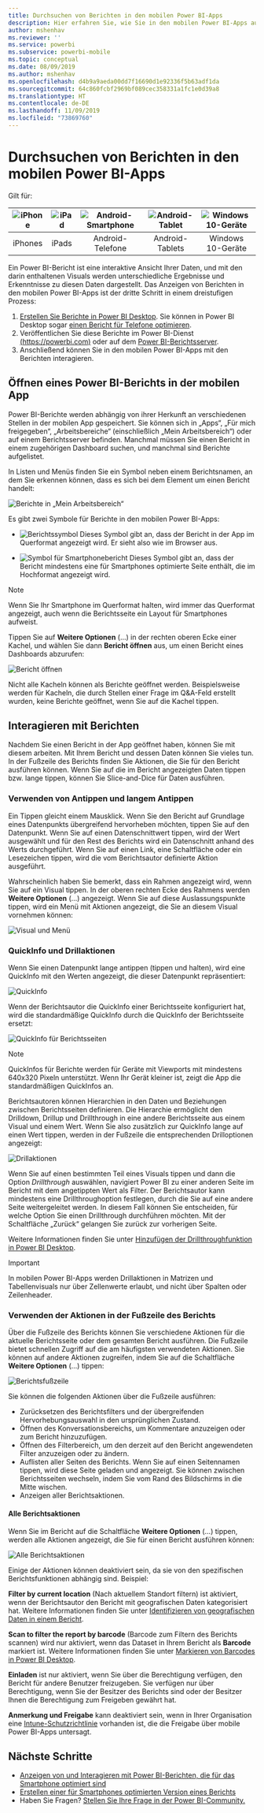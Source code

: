 ```yaml
---
title: Durchsuchen von Berichten in den mobilen Power BI-Apps
description: Hier erfahren Sie, wie Sie in den mobilen Power BI-Apps auf Ihrem Telefon oder Tablet Berichte anzeigen und mit diesen interagieren. Sie erstellen Berichte im Power BI-Dienst oder in Power BI Desktop und interagieren anschließend in mobilen Apps mit diesen.
author: mshenhav
ms.reviewer: ''
ms.service: powerbi
ms.subservice: powerbi-mobile
ms.topic: conceptual
ms.date: 08/09/2019
ms.author: mshenhav
ms.openlocfilehash: d4b9a9aeda00dd7f16690d1e92336f5b63adf1da
ms.sourcegitcommit: 64c860fcbf2969bf089cec358331a1fc1e0d39a8
ms.translationtype: HT
ms.contentlocale: de-DE
ms.lasthandoff: 11/09/2019
ms.locfileid: "73869760"
---
```

# <a name="explore-reports-in-the-power-bi-mobile-apps"></a>Durchsuchen von Berichten in den mobilen Power BI-Apps
Gilt für:

| ![iPhone](././media/mobile-reports-in-the-mobile-apps/ios-logo-40-px.png) | ![iPad](././media/mobile-reports-in-the-mobile-apps/ios-logo-40-px.png) | ![Android-Smartphone](././media/mobile-reports-in-the-mobile-apps/android-logo-40-px.png) | ![Android-Tablet](././media/mobile-reports-in-the-mobile-apps/android-logo-40-px.png) | ![Windows 10-Geräte](./media/mobile-reports-in-the-mobile-apps/win-10-logo-40-px.png) |
|:---: |:---: |:---: |:---: |:---: |
| iPhones |iPads |Android-Telefone |Android-Tablets |Windows 10-Geräte |

Ein Power BI-Bericht ist eine interaktive Ansicht Ihrer Daten, und mit den darin enthaltenen Visuals werden unterschiedliche Ergebnisse und Erkenntnisse zu diesen Daten dargestellt. Das Anzeigen von Berichten in den mobilen Power BI-Apps ist der dritte Schritt in einem dreistufigen Prozess:

1. [Erstellen Sie Berichte in Power BI Desktop](../../desktop-report-view.md). Sie können in Power BI Desktop sogar [einen Bericht für Telefone optimieren](mobile-apps-view-phone-report.md).
2. Veröffentlichen Sie diese Berichte im Power BI-Dienst [(https://powerbi.com)](https://powerbi.com) oder auf dem [Power BI-Berichtsserver](../../report-server/get-started.md).  
3. Anschließend können Sie in den mobilen Power BI-Apps mit den Berichten interagieren.

## <a name="open-a-power-bi-report-in-the-mobile-app"></a>Öffnen eines Power BI-Berichts in der mobilen App
Power BI-Berichte werden abhängig von ihrer Herkunft an verschiedenen Stellen in der mobilen App gespeichert. Sie können sich in „Apps“, „Für mich freigegeben“, „Arbeitsbereiche“ (einschließlich „Mein Arbeitsbereich“) oder auf einem Berichtsserver befinden. Manchmal müssen Sie einen Bericht in einem zugehörigen Dashboard suchen, und manchmal sind Berichte aufgelistet.

In Listen und Menüs finden Sie ein Symbol neben einem Berichtsnamen, an dem Sie erkennen können, dass es sich bei dem Element um einen Bericht handelt:

![Berichte in „Mein Arbeitsbereich“](./media/mobile-reports-in-the-mobile-apps/reports-my-workspace.png)

Es gibt zwei Symbole für Berichte in den mobilen Power BI-Apps:

* ![Berichtssymbol](./media/mobile-reports-in-the-mobile-apps/report-default-icon.png) Dieses Symbol gibt an, dass der Bericht in der App im Querformat angezeigt wird. Er sieht also wie im Browser aus.

* ![Symbol für Smartphonebericht](./media/mobile-reports-in-the-mobile-apps/report-phone-icon.png) Dieses Symbol gibt an, dass der Bericht mindestens eine für Smartphones optimierte Seite enthält, die im Hochformat angezeigt wird.

> [!NOTE]
> Wenn Sie Ihr Smartphone im Querformat halten, wird immer das Querformat angezeigt, auch wenn die Berichtsseite ein Layout für Smartphones aufweist.

Tippen Sie auf **Weitere Optionen** (...) in der rechten oberen Ecke einer Kachel, und wählen Sie dann **Bericht öffnen** aus, um einen Bericht eines Dashboards abzurufen:
  
  ![Bericht öffnen](./media/mobile-reports-in-the-mobile-apps/power-bi-android-open-report-tile.png)
  
  Nicht alle Kacheln können als Berichte geöffnet werden. Beispielsweise werden für Kacheln, die durch Stellen einer Frage im Q&A-Feld erstellt wurden, keine Berichte geöffnet, wenn Sie auf die Kachel tippen.
  
## <a name="interact-with-reports"></a>Interagieren mit Berichten
Nachdem Sie einen Bericht in der App geöffnet haben, können Sie mit diesem arbeiten. Mit Ihrem Bericht und dessen Daten können Sie vieles tun. In der Fußzeile des Berichts finden Sie Aktionen, die Sie für den Bericht ausführen können. Wenn Sie auf die im Bericht angezeigten Daten tippen bzw. lange tippen, können Sie Slice-and-Dice für Daten ausführen.

### <a name="using-tap-and-long-tap"></a>Verwenden von Antippen und langem Antippen
Ein Tippen gleicht einem Mausklick. Wenn Sie den Bericht auf Grundlage eines Datenpunkts übergreifend hervorheben möchten, tippen Sie auf den Datenpunkt.
Wenn Sie auf einen Datenschnittwert tippen, wird der Wert ausgewählt und für den Rest des Berichts wird ein Datenschnitt anhand des Werts durchgeführt.
Wenn Sie auf einen Link, eine Schaltfläche oder ein Lesezeichen tippen, wird die vom Berichtsautor definierte Aktion ausgeführt.

Wahrscheinlich haben Sie bemerkt, dass ein Rahmen angezeigt wird, wenn Sie auf ein Visual tippen. In der oberen rechten Ecke des Rahmens werden **Weitere Optionen** (...) angezeigt. Wenn Sie auf diese Auslassungspunkte tippen, wird ein Menü mit Aktionen angezeigt, die Sie an diesem Visual vornehmen können:

![Visual und Menü](./media/mobile-reports-in-the-mobile-apps/report-visual-menu.png)

### <a name="tooltip-and-drill-actions"></a>QuickInfo und Drillaktionen

Wenn Sie einen Datenpunkt lange antippen (tippen und halten), wird eine QuickInfo mit den Werten angezeigt, die dieser Datenpunkt repräsentiert:

![QuickInfo](./media/mobile-reports-in-the-mobile-apps/report-tooltip.png)

Wenn der Berichtsautor die QuickInfo einer Berichtsseite konfiguriert hat, wird die standardmäßige QuickInfo durch die QuickInfo der Berichtsseite ersetzt:

![QuickInfo für Berichtsseiten](./media/mobile-reports-in-the-mobile-apps/report-page-tooltip.png)

> [!NOTE]
> QuickInfos für Berichte werden für Geräte mit Viewports mit mindestens 640x320 Pixeln unterstützt. Wenn Ihr Gerät kleiner ist, zeigt die App die standardmäßigen QuickInfos an.

Berichtsautoren können Hierarchien in den Daten und Beziehungen zwischen Berichtsseiten definieren. Die Hierarchie ermöglicht den Drilldown, Drillup und Drillthrough in eine andere Berichtsseite aus einem Visual und einem Wert. Wenn Sie also zusätzlich zur QuickInfo lange auf einen Wert tippen, werden in der Fußzeile die entsprechenden Drilloptionen angezeigt:

![Drillaktionen](./media/mobile-reports-in-the-mobile-apps/report-drill-actions.png)


Wenn Sie auf einen bestimmten Teil eines Visuals tippen und dann die Option *Drillthrough* auswählen, navigiert Power BI zu einer anderen Seite im Bericht mit dem angetippten Wert als Filter. Der Berichtsautor kann mindestens eine Drillthroughoption festlegen, durch die Sie auf eine andere Seite weitergeleitet werden. In diesem Fall können Sie entscheiden, für welche Option Sie einen Drillthrough durchführen möchten. Mit der Schaltfläche „Zurück“ gelangen Sie zurück zur vorherigen Seite.


Weitere Informationen finden Sie unter [Hinzufügen der Drillthroughfunktion in Power BI Desktop](../../desktop-drillthrough.md).
   
   > [!IMPORTANT]
   > In mobilen Power BI-Apps werden Drillaktionen in Matrizen und Tabellenvisuals nur über Zellenwerte erlaubt, und nicht über Spalten oder Zeilenheader.
   
   
   
### <a name="using-the-actions-in-the-report-footer"></a>Verwenden der Aktionen in der Fußzeile des Berichts
Über die Fußzeile des Berichts können Sie verschiedene Aktionen für die aktuelle Berichtsseite oder dem gesamten Bericht ausführen. Die Fußzeile bietet schnellen Zugriff auf die am häufigsten verwendeten Aktionen. Sie können auf andere Aktionen zugreifen, indem Sie auf die Schaltfläche **Weitere Optionen** (...) tippen:

![Berichtsfußzeile](./media/mobile-reports-in-the-mobile-apps/report-footer.png)

Sie können die folgenden Aktionen über die Fußzeile ausführen:
- Zurücksetzen des Berichtsfilters und der übergreifenden Hervorhebungsauswahl in den ursprünglichen Zustand.
- Öffnen des Konversationsbereichs, um Kommentare anzuzeigen oder zum Bericht hinzuzufügen.
- Öffnen des Filterbereich, um den derzeit auf den Bericht angewendeten Filter anzuzeigen oder zu ändern.
- Auflisten aller Seiten des Berichts. Wenn Sie auf einen Seitennamen tippen, wird diese Seite geladen und angezeigt.
Sie können zwischen Berichtsseiten wechseln, indem Sie vom Rand des Bildschirms in die Mitte wischen.
- Anzeigen aller Berichtsaktionen.

#### <a name="all-report-actions"></a>Alle Berichtsaktionen
Wenn Sie im Bericht auf die Schaltfläche **Weitere Optionen** (...) tippen, werden alle Aktionen angezeigt, die Sie für einen Bericht ausführen können:


![Alle Berichtsaktionen](./media/mobile-reports-in-the-mobile-apps/report-all-actions.png)

Einige der Aktionen können deaktiviert sein, da sie von den spezifischen Berichtsfunktionen abhängig sind.
Beispiel:

**Filter by current location** (Nach aktuellem Standort filtern) ist aktiviert, wenn der Berichtsautor den Bericht mit geografischen Daten kategorisiert hat. Weitere Informationen finden Sie unter [Identifizieren von geografischen Daten in einem Bericht](https://docs.microsoft.com/power-bi/desktop-mobile-geofiltering).

**Scan to filter the report by barcode** (Barcode zum Filtern des Berichts scannen) wird nur aktiviert, wenn das Dataset in Ihrem Bericht als **Barcode** markiert ist. Weitere Informationen finden Sie unter [Markieren von Barcodes in Power BI Desktop](https://docs.microsoft.com/power-bi/desktop-mobile-barcodes).

**Einladen** ist nur aktiviert, wenn Sie über die Berechtigung verfügen, den Bericht für andere Benutzer freizugeben. Sie verfügen nur über Berechtigung, wenn Sie der Besitzer des Berichts sind oder der Besitzer Ihnen die Berechtigung zum Freigeben gewährt hat.

**Anmerkung und Freigabe** kann deaktiviert sein, wenn in Ihrer Organisation eine [Intune-Schutzrichtlinie](https://docs.microsoft.com/intune/app-protection-policies) vorhanden ist, die die Freigabe über mobile Power BI-Apps untersagt.

## <a name="next-steps"></a>Nächste Schritte
* [Anzeigen von und Interagieren mit Power BI-Berichten, die für das Smartphone optimiert sind](mobile-apps-view-phone-report.md)
* [Erstellen einer für Smartphones optimierten Version eines Berichts](../../desktop-create-phone-report.md)
* Haben Sie Fragen? [Stellen Sie Ihre Frage in der Power BI-Community.](https://community.powerbi.com/)

